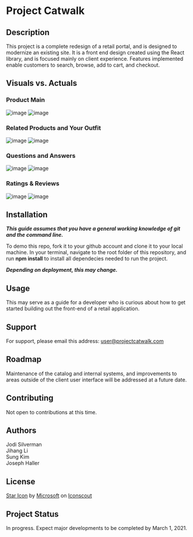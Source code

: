 # Project Catwalk

## Description

This project is a complete redesign of a retail portal, and is designed to modernize an existing site. It is a front end design created using the React library, and is focused mainly on client experience. Features implemented enable customers to search, browse, add to cart, and checkout.

## Visuals vs. Actuals

### Product Main
![image](https://user-images.githubusercontent.com/72178817/121737100-70383800-cac6-11eb-8845-efa7953cc8a5.png)
![image](https://user-images.githubusercontent.com/72178817/121737157-82b27180-cac6-11eb-9dd4-8b1ae9cfd470.png)

### Related Products and Your Outfit
![image](https://user-images.githubusercontent.com/72178817/121737341-b8eff100-cac6-11eb-8ef3-e3a68873213b.png)
![image](https://user-images.githubusercontent.com/72178817/121737456-e2a91800-cac6-11eb-9a73-c5f7c7f80ef6.png)

### Questions and Answers
![image](https://user-images.githubusercontent.com/72178817/121737529-fd7b8c80-cac6-11eb-839a-da63d2e1c02c.png)
![image](https://user-images.githubusercontent.com/72178817/121737608-184e0100-cac7-11eb-9007-4c15e0476396.png)

### Ratings & Reviews
![image](https://user-images.githubusercontent.com/72178817/121737704-33207580-cac7-11eb-9296-2aa701b8f608.png)
![image](https://user-images.githubusercontent.com/72178817/121737845-695df500-cac7-11eb-9c17-ae1fd2414eb5.png)

## Installation

***This guide assumes that you have a general working knowledge of git and the command line.***

To demo this repo, fork it to your github account and clone it to your local machine. In your terminal, navigate to the root folder of this repository, and run **npm install** to install all dependecies needed to run the project.

***Depending on deployment, this may change.***

## Usage

This may serve as a guide for a developer who is curious about how to get started building out the front-end of a retail application.

## Support

For support, please email this address: user@projectcatwalk.com

## Roadmap

Maintenance of the catalog and internal systems, and improvements to areas outside of the client user interface will be addressed at a future date.

## Contributing

Not open to contributions at this time.

## Authors
Jodi Silverman  
Jihang Li  
Sung Kim  
Joseph Haller  

## License

<a href="https://iconscout.com/icons/star" target="_blank">Star Icon</a> by <a href="https://iconscout.com/contributors/fluent">Microsoft</a> on <a href="https://iconscout.com">Iconscout</a>

## Project Status

In progress. Expect major developments to be completed by March 1, 2021.

